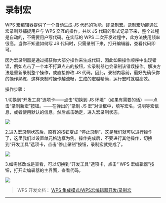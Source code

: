 # 录制宏

WPS 宏编辑器提供了一个自动生成 JS 代码的功能，即录制宏。录制宏功能通过宏录制器捕捉用户与 WPS 交互的操作，并以 JS 代码的形式记录下来，整个过程是自动的，不需要用户写代码。在实际的 WPS 二次开发过程中，此方法使用频率很高。当你不知道如何写 JS 代码时，只需录制下来，打开编辑器，查看代码即可。

因为宏录制器是通过捕获你大部分操作来生成代码，因此如果操作顺序中出现错误，例如点击了一个本不打算点击的按钮，宏录制器也会录制该错误操作。解决方法是重新录制整个操作，或直接修改 JS 代码。因此，录制内容前，最好先确保你的操作熟练，这样录制时操作越流畅，生成的宏越精简，运行宏时就越高效。

操作步骤：

1.切换到“开发工具”选项卡——点击“切换到 JS 环境”（如果有需要的话）——点击“录制新宏”按钮。——在弹出的“录制 JS 宏”对话框中，填写宏名，说明等宏信息，或者使用默认的信息。然后点击确定，进入宏录制状态。

![](Base64图像/Base64图像14来自_WPS%20集成模式_WPS宏编辑器开发_录制宏.png)

2.进入宏录制状态后，原有的按钮变成 “停止录制”，这是我们就可以进行操作了，这里我们以设置单元格边框为例。操作完成后，不要进行其他操作，切换到“开发工具”选项卡，点击“停止录制”按钮，录制宏就完成了。

![](Base64图像/Base64图像15来自_WPS%20集成模式_WPS宏编辑器开发_录制宏.png)

3.如需修改或是查看，可以切换到“开发工具”选项卡，点击“ WPS 宏编辑器”按钮，打开宏编辑器的主界面，查看代码。

![](Base64图像/Base64图像16来自_WPS%20集成模式_WPS宏编辑器开发_录制宏.png)

> WPS 开发文档： [WPS 集成模式/WPS宏编辑器开发/录制宏](https://qn.cache.wpscdn.cn/encs/doc/office_v19/topics/WPS%20%E9%9B%86%E6%88%90%E6%A8%A1%E5%BC%8F/WPS%E5%AE%8F%E7%BC%96%E8%BE%91%E5%99%A8%E5%BC%80%E5%8F%91/%E5%BD%95%E5%88%B6%E5%AE%8F.html)

------------------------------------------------------------------------
